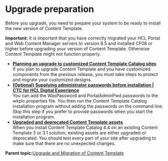 # Upgrade preparation

Before you upgrade, you need to prepare your system to be ready to install the new version of Content Template.

**Important:** It is important that you have correctly migrated your HCL Portal and Web Content Manager servers to version 8.5 and installed CF08 or higher before upgrading your version of Content Template. Otherwise Content Template might not function properly.

-   **[Planning an upgrade to customized Content Template Catalog sites](../ctc/ctc_inst_deployplans_migr.md)**  
If you plan to upgrade Content Template and you have customized components from the previous release, you must take steps to protect and migrate your customized designs.
-   **[\(Optional\) Supplying administrator passwords before installation \| CTC for HCL Digital Experience](../ctc/ctc_inst_prepare_pwd.md)**  
You can add the WasPassword and PortalAdminPwd passwords to the wkplc.properties file. You then run the Content Template Catalog installation program without adding the passwords on the command line. Skip this step if you prefer to provide passwords when you start the installation program.
-   **[Upgraded and deprecated Content Template assets](../ctc/ctc_migr_assets.md)**  
When you install Content Template Catalog 4.4 on an existing Content Template 3 or 3.1 solution, existing assets are either upgraded or deprecated. You should test every part of your site after upgrading to make sure that there are no unexpected changes.

**Parent topic:**[Upgrade and Migration of Content Template](../ctc/ctc_migr_overview.md)

